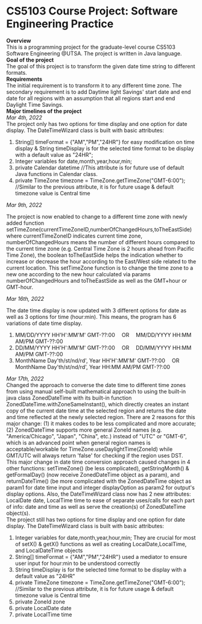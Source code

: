# CS5103 Course Project: Software Engineering Practice

<div>
  <b>Overview</b>
  <br> 
  This is a programming project for the graduate-level course CS5103 Software Engineering @UTSA. The project is written in Java language. 
</div>

<div>
  <b>Goal of the project</b>
  <br>
  The goal of this project is to transform the given date time string to different formats.     
</div>

<!---
  1. Requirement Engineering: Write user stories and test cases of the program you are writing.
  2. Design: Adapt your software design based on new requirements posted later.
  3. Implementation: Implement your code based on version control system and make changes to implementation based on new requirements.
  4. Testing: Write unit tests for your classes.
  5. Tool Application: Apply code clone detection, static bug detection on your code base and report results.
--->

<div>
  <b>Requirements</b>
  <br>
  The initial requirement is to transform it to any different time zone. The secondary requirement is to add Daytime light Savings' start date and end date for all regions with an assumption that all regions start and end Daylight Time Savings. 
  <br>
</div>

<div>
  <b>Major timelines of the project</b>
  <br><i>Mar 4th, 2022</i><br>
  The project only has two options for time display and one option for date display. The DateTimeWizard class is built with basic attributes: 
  <ol>
    <li> String[] timeFormat = {"AM","PM","24HR"} for easy modification on time display & String timeDisplay is for the selected time format to be display with a default value as "24HR"; </li>
    <li> Integer variables for date,month,year,hour,min; </li>
    <li> private Calendar datetime //This attribute is for future use of default Java functions in Calendar class.</li>
    <li> private TimeZone timezone = TimeZone.getTimeZone("GMT-6:00"); //Similar to the previous attribute, it is for future usage & default timezone value is Central time</li>
  </ol>
  <i>Mar 9th, 2022</i>
  <p>The project is now enabled to change to a different time zone with newly added function setTimeZone(currentTimeZoneID,numberOfChangedHours,toTheEastSide) where currentTimeZoneID indicates current time zone, numberOfChangedHours means the number of different hours compared to the current time zone (e.g. Central Time Zone is 2 hours ahead from Pacific Time Zone), the boolean toTheEastSide helps the indication whether to increase or decrease the hour according to the East/West side related to the current location. This setTimeZone function is to change the time zone to a new one according to the new hour calculated via params numberOfChangedHours and toTheEastSide as well as the GMT+hour or GMT-hour.</p>
  <i>Mar 16th, 2022</i>
  <p>The date time display is now updated with 3 different options for date as well as 3 options for time (hour:min). This means, the program has 6 variations of date time display.</p>
  <ol>
    <li> MM/DD/YYYY HH'H':MM'M' GMT-??:00 &emsp;OR&emsp; MM/DD/YYYY HH:MM AM/PM GMT-??:00</li>
    <li> DD/MM/YYYY HH'H':MM'M' GMT-??:00 &emsp;OR&emsp; DD/MM/YYYY HH:MM AM/PM GMT-??:00</li>
    <li> MonthName Day'th/st/nd/rd', Year HH'H':MM'M' GMT-??:00  &emsp;OR&emsp; MonthName Day'th/st/nd/rd', Year HH:MM AM/PM GMT-??:00</li>
  </ol>
</div>
  <i>Mar 17th, 2022</i>
  <div>Changed the approach to converse the date time to different time zones from using manual self-built mathematical approach to using the built-in java class ZonedDateTime with its built-in function ZonedDateTime.withZoneSameInstant(), which directly creates an instant copy of the current date time at the selected region and returns the date and time reflected at the newly selected region. There are 2 reasons for this major change: (1) it makes codes to be less complicated and more accurate; (2) ZonedDateTime supports more general ZoneId names (e.g. "America/Chicago", "Japan", "China", etc.) instead of "UTC" or "GMT-6", which is an advanced point when general region names is acceptable/workable for TimeZone.useDaylightTime(ZoneId) while GMT/UTC will always return 'false' for checking if the region uses DST. </div>
  <div>This major change in date time conversion approach caused changes in 4 other functions: setTimeZone() (be less complicated), getStringMonth() & getFormalDay() (now receive ZonedDateTime object as a param), and returnDateTime() (be more complicated with the ZonedDateTime object as param1 for date time input and integer displayOption as param2 for output's display options. Also, the DateTimeWizard class now has 2 new attributes: LocalDate date, LocalTime time to ease of separate uses/calls for each part of info: date and time as well as serve the creation(s) of ZonedDateTime object(s).</div>
  <div>The project still has two options for time display and one option for date display. The DateTimeWizard class is built with basic attributes: 
  <ol>
    <li> Integer variables for date,month,year,hour,min; They are crucial for most of setX() & getX() functions as well as creating LocalDate,LocalTime, and LocalDateTime objects</li>
    <li> String[] timeFormat = {"AM","PM","24HR"} used a mediator to ensure user input for hour:min to be understood correctly </li>
    <li> String timeDisplay is for the selected time format to be display with a default value as "24HR" </li>
    <li> private TimeZone timezone = TimeZone.getTimeZone("GMT-6:00"); //Similar to the previous attribute, it is for future usage & default timezone value is Central time</li>
    <li> private ZoneId zone</li>
    <li> private LocalDate date</li>
    <li> private LocalTime time</li>
  </ol>
  </div>

